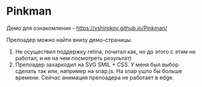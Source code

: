 # Pinkman

Демо для ознакомления - https://vshirokov.github.io/Pinkman/

Прелоадер можно найти внизу демо-страницы.

1) Не осуществил поддержку retina, почитал как, но до этого с этим не работал, и не на чем посмотреть результат)
2) Прелоадер захаркодил на SVG SMIL + CSS. У меня был выбор сделать так или, например на snap.js. На snap ушло бы больше времени. Сейчас анимация прелоадера не работает в edge.

